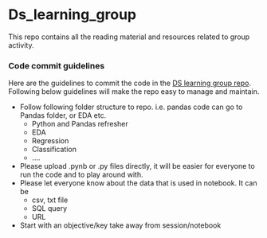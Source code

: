 # Ds_learning_group
This repo contains all the reading material and resources related to group activity.


### Code commit guidelines

Here are the guidelines to commit the code in the [DS learning group repo](https://github.com/sfc-gh-adkumar/Ds_learning_group).
Following below guidelines will make the repo easy to manage and maintain.

- Follow following folder structure to repo. i.e. pandas code can go to Pandas folder, or EDA etc. 
  - Python and Pandas refresher
  - EDA
  - Regression
  - Classification
  - ....
- Please upload .pynb or .py files directly, it will be easier for everyone to run the code and to play around with.
- Please let everyone know about the data that is used in notebook. It can be
  - csv, txt file
  - SQL query
  - URL
- Start with an objective/key take away from session/notebook
